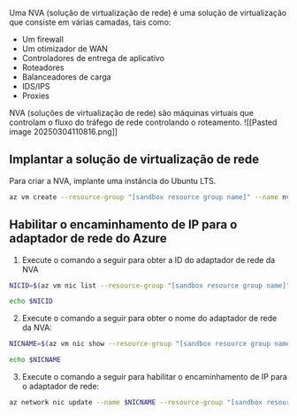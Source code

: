 Uma NVA (solução de virtualização de rede) é uma solução de virtualização que consiste em várias camadas, tais como:

- Um firewall
- Um otimizador de WAN
- Controladores de entrega de aplicativo
- Roteadores
- Balanceadores de carga
- IDS/IPS
- Proxies

NVA (soluções de virtualização de rede) são máquinas virtuais que controlam o fluxo do tráfego de rede controlando o roteamento.
![[Pasted image 20250304110816.png]]

## Implantar a solução de virtualização de rede

Para criar a NVA, implante uma instância do Ubuntu LTS.
```bash
az vm create --resource-group "[sandbox resource group name]" --name nva --vnet-name vnet --subnet dmzsubnet --image Ubuntu2204 --admin-username azureuser --admin-password <password>
```
## Habilitar o encaminhamento de IP para o adaptador de rede do Azure

1. Execute o comando a seguir para obter a ID do adaptador de rede da NVA
```bash
NICID=$(az vm nic list --resource-group "[sandbox resource group name]" --vm-name nva --query "[].{id:id}" --output tsv)

echo $NICID
```

2. Execute o comando a seguir para obter o nome do adaptador de rede da NVA:
```bash
NICNAME=$(az vm nic show --resource-group "[sandbox resource group name]" --vm-name nva --nic $NICID --query "{name:name}" --output tsv)

echo $NICNAME
```

3. Execute o comando a seguir para habilitar o encaminhamento de IP para o adaptador de rede:
 ```bash
 az network nic update --name $NICNAME --resource-group "[sandbox resource group name]" --ip-forwarding true
```
